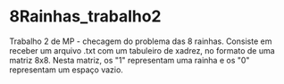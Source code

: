# 8Rainhas_trabalho2
Trabalho 2 de MP - checagem do problema das 8 rainhas.
Consiste em receber um arquivo .txt com um tabuleiro de xadrez,  no formato de uma matriz 8x8.
Nesta matriz, os "1" representam uma rainha e os "0" representam um espaço vazio.
